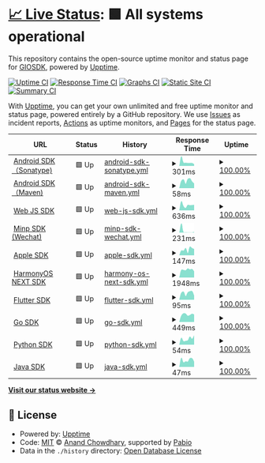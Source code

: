 # [📈 Live Status](https://GIOSDK.github.io/growingio-sdk-upptime): <!--live status--> **🟩 All systems operational**

This repository contains the open-source uptime monitor and status page for [GIOSDK](https://GIOSDK.github.io/growingio-sdk-upptime), powered by [Upptime](https://github.com/upptime/upptime).

[![Uptime CI](https://github.com/GIOSDK/growingio-sdk-upptime/workflows/Uptime%20CI/badge.svg)](https://github.com/GIOSDK/growingio-sdk-upptime/actions?query=workflow%3A%22Uptime+CI%22)
[![Response Time CI](https://github.com/GIOSDK/growingio-sdk-upptime/workflows/Response%20Time%20CI/badge.svg)](https://github.com/GIOSDK/growingio-sdk-upptime/actions?query=workflow%3A%22Response+Time+CI%22)
[![Graphs CI](https://github.com/GIOSDK/growingio-sdk-upptime/workflows/Graphs%20CI/badge.svg)](https://github.com/GIOSDK/growingio-sdk-upptime/actions?query=workflow%3A%22Graphs+CI%22)
[![Static Site CI](https://github.com/GIOSDK/growingio-sdk-upptime/workflows/Static%20Site%20CI/badge.svg)](https://github.com/GIOSDK/growingio-sdk-upptime/actions?query=workflow%3A%22Static+Site+CI%22)
[![Summary CI](https://github.com/GIOSDK/growingio-sdk-upptime/workflows/Summary%20CI/badge.svg)](https://github.com/GIOSDK/growingio-sdk-upptime/actions?query=workflow%3A%22Summary+CI%22)

With [Upptime](https://upptime.js.org), you can get your own unlimited and free uptime monitor and status page, powered entirely by a GitHub repository. We use [Issues](https://github.com/GIOSDK/growingio-sdk-upptime/issues) as incident reports, [Actions](https://github.com/GIOSDK/growingio-sdk-upptime/actions) as uptime monitors, and [Pages](https://GIOSDK.github.io/growingio-sdk-upptime) for the status page.

<!--start: status pages-->
<!-- This summary is generated by Upptime (https://github.com/upptime/upptime) -->
<!-- Do not edit this manually, your changes will be overwritten -->
<!-- prettier-ignore -->
| URL | Status | History | Response Time | Uptime |
| --- | ------ | ------- | ------------- | ------ |
| <img alt="" src="https://icons.duckduckgo.com/ip3/s01.oss.sonatype.org.ico" height="13"> [Android SDK（Sonatype)](https://s01.oss.sonatype.org/content/repositories/releases/com/growingio/) | 🟩 Up | [android-sdk-sonatype.yml](https://github.com/GIOSDK/growingio-sdk-upptime/commits/HEAD/history/android-sdk-sonatype.yml) | <details><summary><img alt="Response time graph" src="./graphs/android-sdk-sonatype/response-time-week.png" height="20"> 301ms</summary><br><a href="https://GIOSDK.github.io/growingio-sdk-upptime/history/android-sdk-sonatype"><img alt="Response time 230" src="https://img.shields.io/endpoint?url=https%3A%2F%2Fraw.githubusercontent.com%2FGIOSDK%2Fgrowingio-sdk-upptime%2FHEAD%2Fapi%2Fandroid-sdk-sonatype%2Fresponse-time.json"></a><br><a href="https://GIOSDK.github.io/growingio-sdk-upptime/history/android-sdk-sonatype"><img alt="24-hour response time 135" src="https://img.shields.io/endpoint?url=https%3A%2F%2Fraw.githubusercontent.com%2FGIOSDK%2Fgrowingio-sdk-upptime%2FHEAD%2Fapi%2Fandroid-sdk-sonatype%2Fresponse-time-day.json"></a><br><a href="https://GIOSDK.github.io/growingio-sdk-upptime/history/android-sdk-sonatype"><img alt="7-day response time 301" src="https://img.shields.io/endpoint?url=https%3A%2F%2Fraw.githubusercontent.com%2FGIOSDK%2Fgrowingio-sdk-upptime%2FHEAD%2Fapi%2Fandroid-sdk-sonatype%2Fresponse-time-week.json"></a><br><a href="https://GIOSDK.github.io/growingio-sdk-upptime/history/android-sdk-sonatype"><img alt="30-day response time 208" src="https://img.shields.io/endpoint?url=https%3A%2F%2Fraw.githubusercontent.com%2FGIOSDK%2Fgrowingio-sdk-upptime%2FHEAD%2Fapi%2Fandroid-sdk-sonatype%2Fresponse-time-month.json"></a><br><a href="https://GIOSDK.github.io/growingio-sdk-upptime/history/android-sdk-sonatype"><img alt="1-year response time 230" src="https://img.shields.io/endpoint?url=https%3A%2F%2Fraw.githubusercontent.com%2FGIOSDK%2Fgrowingio-sdk-upptime%2FHEAD%2Fapi%2Fandroid-sdk-sonatype%2Fresponse-time-year.json"></a></details> | <details><summary><a href="https://GIOSDK.github.io/growingio-sdk-upptime/history/android-sdk-sonatype">100.00%</a></summary><a href="https://GIOSDK.github.io/growingio-sdk-upptime/history/android-sdk-sonatype"><img alt="All-time uptime 100.00%" src="https://img.shields.io/endpoint?url=https%3A%2F%2Fraw.githubusercontent.com%2FGIOSDK%2Fgrowingio-sdk-upptime%2FHEAD%2Fapi%2Fandroid-sdk-sonatype%2Fuptime.json"></a><br><a href="https://GIOSDK.github.io/growingio-sdk-upptime/history/android-sdk-sonatype"><img alt="24-hour uptime 100.00%" src="https://img.shields.io/endpoint?url=https%3A%2F%2Fraw.githubusercontent.com%2FGIOSDK%2Fgrowingio-sdk-upptime%2FHEAD%2Fapi%2Fandroid-sdk-sonatype%2Fuptime-day.json"></a><br><a href="https://GIOSDK.github.io/growingio-sdk-upptime/history/android-sdk-sonatype"><img alt="7-day uptime 100.00%" src="https://img.shields.io/endpoint?url=https%3A%2F%2Fraw.githubusercontent.com%2FGIOSDK%2Fgrowingio-sdk-upptime%2FHEAD%2Fapi%2Fandroid-sdk-sonatype%2Fuptime-week.json"></a><br><a href="https://GIOSDK.github.io/growingio-sdk-upptime/history/android-sdk-sonatype"><img alt="30-day uptime 100.00%" src="https://img.shields.io/endpoint?url=https%3A%2F%2Fraw.githubusercontent.com%2FGIOSDK%2Fgrowingio-sdk-upptime%2FHEAD%2Fapi%2Fandroid-sdk-sonatype%2Fuptime-month.json"></a><br><a href="https://GIOSDK.github.io/growingio-sdk-upptime/history/android-sdk-sonatype"><img alt="1-year uptime 100.00%" src="https://img.shields.io/endpoint?url=https%3A%2F%2Fraw.githubusercontent.com%2FGIOSDK%2Fgrowingio-sdk-upptime%2FHEAD%2Fapi%2Fandroid-sdk-sonatype%2Fuptime-year.json"></a></details>
| <img alt="" src="https://icons.duckduckgo.com/ip3/repo.maven.apache.org.ico" height="13"> [Android SDK（Maven)](https://repo.maven.apache.org/maven2/com/growingio/) | 🟩 Up | [android-sdk-maven.yml](https://github.com/GIOSDK/growingio-sdk-upptime/commits/HEAD/history/android-sdk-maven.yml) | <details><summary><img alt="Response time graph" src="./graphs/android-sdk-maven/response-time-week.png" height="20"> 58ms</summary><br><a href="https://GIOSDK.github.io/growingio-sdk-upptime/history/android-sdk-maven"><img alt="Response time 60" src="https://img.shields.io/endpoint?url=https%3A%2F%2Fraw.githubusercontent.com%2FGIOSDK%2Fgrowingio-sdk-upptime%2FHEAD%2Fapi%2Fandroid-sdk-maven%2Fresponse-time.json"></a><br><a href="https://GIOSDK.github.io/growingio-sdk-upptime/history/android-sdk-maven"><img alt="24-hour response time 37" src="https://img.shields.io/endpoint?url=https%3A%2F%2Fraw.githubusercontent.com%2FGIOSDK%2Fgrowingio-sdk-upptime%2FHEAD%2Fapi%2Fandroid-sdk-maven%2Fresponse-time-day.json"></a><br><a href="https://GIOSDK.github.io/growingio-sdk-upptime/history/android-sdk-maven"><img alt="7-day response time 58" src="https://img.shields.io/endpoint?url=https%3A%2F%2Fraw.githubusercontent.com%2FGIOSDK%2Fgrowingio-sdk-upptime%2FHEAD%2Fapi%2Fandroid-sdk-maven%2Fresponse-time-week.json"></a><br><a href="https://GIOSDK.github.io/growingio-sdk-upptime/history/android-sdk-maven"><img alt="30-day response time 68" src="https://img.shields.io/endpoint?url=https%3A%2F%2Fraw.githubusercontent.com%2FGIOSDK%2Fgrowingio-sdk-upptime%2FHEAD%2Fapi%2Fandroid-sdk-maven%2Fresponse-time-month.json"></a><br><a href="https://GIOSDK.github.io/growingio-sdk-upptime/history/android-sdk-maven"><img alt="1-year response time 60" src="https://img.shields.io/endpoint?url=https%3A%2F%2Fraw.githubusercontent.com%2FGIOSDK%2Fgrowingio-sdk-upptime%2FHEAD%2Fapi%2Fandroid-sdk-maven%2Fresponse-time-year.json"></a></details> | <details><summary><a href="https://GIOSDK.github.io/growingio-sdk-upptime/history/android-sdk-maven">100.00%</a></summary><a href="https://GIOSDK.github.io/growingio-sdk-upptime/history/android-sdk-maven"><img alt="All-time uptime 100.00%" src="https://img.shields.io/endpoint?url=https%3A%2F%2Fraw.githubusercontent.com%2FGIOSDK%2Fgrowingio-sdk-upptime%2FHEAD%2Fapi%2Fandroid-sdk-maven%2Fuptime.json"></a><br><a href="https://GIOSDK.github.io/growingio-sdk-upptime/history/android-sdk-maven"><img alt="24-hour uptime 100.00%" src="https://img.shields.io/endpoint?url=https%3A%2F%2Fraw.githubusercontent.com%2FGIOSDK%2Fgrowingio-sdk-upptime%2FHEAD%2Fapi%2Fandroid-sdk-maven%2Fuptime-day.json"></a><br><a href="https://GIOSDK.github.io/growingio-sdk-upptime/history/android-sdk-maven"><img alt="7-day uptime 100.00%" src="https://img.shields.io/endpoint?url=https%3A%2F%2Fraw.githubusercontent.com%2FGIOSDK%2Fgrowingio-sdk-upptime%2FHEAD%2Fapi%2Fandroid-sdk-maven%2Fuptime-week.json"></a><br><a href="https://GIOSDK.github.io/growingio-sdk-upptime/history/android-sdk-maven"><img alt="30-day uptime 100.00%" src="https://img.shields.io/endpoint?url=https%3A%2F%2Fraw.githubusercontent.com%2FGIOSDK%2Fgrowingio-sdk-upptime%2FHEAD%2Fapi%2Fandroid-sdk-maven%2Fuptime-month.json"></a><br><a href="https://GIOSDK.github.io/growingio-sdk-upptime/history/android-sdk-maven"><img alt="1-year uptime 100.00%" src="https://img.shields.io/endpoint?url=https%3A%2F%2Fraw.githubusercontent.com%2FGIOSDK%2Fgrowingio-sdk-upptime%2FHEAD%2Fapi%2Fandroid-sdk-maven%2Fuptime-year.json"></a></details>
| <img alt="" src="https://icons.duckduckgo.com/ip3/assets.giocdn.com.ico" height="13"> [Web JS SDK](https://assets.giocdn.com/sdk/webjs/gdp-full.js) | 🟩 Up | [web-js-sdk.yml](https://github.com/GIOSDK/growingio-sdk-upptime/commits/HEAD/history/web-js-sdk.yml) | <details><summary><img alt="Response time graph" src="./graphs/web-js-sdk/response-time-week.png" height="20"> 636ms</summary><br><a href="https://GIOSDK.github.io/growingio-sdk-upptime/history/web-js-sdk"><img alt="Response time 515" src="https://img.shields.io/endpoint?url=https%3A%2F%2Fraw.githubusercontent.com%2FGIOSDK%2Fgrowingio-sdk-upptime%2FHEAD%2Fapi%2Fweb-js-sdk%2Fresponse-time.json"></a><br><a href="https://GIOSDK.github.io/growingio-sdk-upptime/history/web-js-sdk"><img alt="24-hour response time 666" src="https://img.shields.io/endpoint?url=https%3A%2F%2Fraw.githubusercontent.com%2FGIOSDK%2Fgrowingio-sdk-upptime%2FHEAD%2Fapi%2Fweb-js-sdk%2Fresponse-time-day.json"></a><br><a href="https://GIOSDK.github.io/growingio-sdk-upptime/history/web-js-sdk"><img alt="7-day response time 636" src="https://img.shields.io/endpoint?url=https%3A%2F%2Fraw.githubusercontent.com%2FGIOSDK%2Fgrowingio-sdk-upptime%2FHEAD%2Fapi%2Fweb-js-sdk%2Fresponse-time-week.json"></a><br><a href="https://GIOSDK.github.io/growingio-sdk-upptime/history/web-js-sdk"><img alt="30-day response time 548" src="https://img.shields.io/endpoint?url=https%3A%2F%2Fraw.githubusercontent.com%2FGIOSDK%2Fgrowingio-sdk-upptime%2FHEAD%2Fapi%2Fweb-js-sdk%2Fresponse-time-month.json"></a><br><a href="https://GIOSDK.github.io/growingio-sdk-upptime/history/web-js-sdk"><img alt="1-year response time 515" src="https://img.shields.io/endpoint?url=https%3A%2F%2Fraw.githubusercontent.com%2FGIOSDK%2Fgrowingio-sdk-upptime%2FHEAD%2Fapi%2Fweb-js-sdk%2Fresponse-time-year.json"></a></details> | <details><summary><a href="https://GIOSDK.github.io/growingio-sdk-upptime/history/web-js-sdk">100.00%</a></summary><a href="https://GIOSDK.github.io/growingio-sdk-upptime/history/web-js-sdk"><img alt="All-time uptime 100.00%" src="https://img.shields.io/endpoint?url=https%3A%2F%2Fraw.githubusercontent.com%2FGIOSDK%2Fgrowingio-sdk-upptime%2FHEAD%2Fapi%2Fweb-js-sdk%2Fuptime.json"></a><br><a href="https://GIOSDK.github.io/growingio-sdk-upptime/history/web-js-sdk"><img alt="24-hour uptime 100.00%" src="https://img.shields.io/endpoint?url=https%3A%2F%2Fraw.githubusercontent.com%2FGIOSDK%2Fgrowingio-sdk-upptime%2FHEAD%2Fapi%2Fweb-js-sdk%2Fuptime-day.json"></a><br><a href="https://GIOSDK.github.io/growingio-sdk-upptime/history/web-js-sdk"><img alt="7-day uptime 100.00%" src="https://img.shields.io/endpoint?url=https%3A%2F%2Fraw.githubusercontent.com%2FGIOSDK%2Fgrowingio-sdk-upptime%2FHEAD%2Fapi%2Fweb-js-sdk%2Fuptime-week.json"></a><br><a href="https://GIOSDK.github.io/growingio-sdk-upptime/history/web-js-sdk"><img alt="30-day uptime 100.00%" src="https://img.shields.io/endpoint?url=https%3A%2F%2Fraw.githubusercontent.com%2FGIOSDK%2Fgrowingio-sdk-upptime%2FHEAD%2Fapi%2Fweb-js-sdk%2Fuptime-month.json"></a><br><a href="https://GIOSDK.github.io/growingio-sdk-upptime/history/web-js-sdk"><img alt="1-year uptime 100.00%" src="https://img.shields.io/endpoint?url=https%3A%2F%2Fraw.githubusercontent.com%2FGIOSDK%2Fgrowingio-sdk-upptime%2FHEAD%2Fapi%2Fweb-js-sdk%2Fuptime-year.json"></a></details>
| <img alt="" src="https://icons.duckduckgo.com/ip3/assets.giocdn.com.ico" height="13"> [Minp SDK (Wechat)](https://assets.giocdn.com/sdk/minip/4.3.0/gio-wechat.js) | 🟩 Up | [minp-sdk-wechat.yml](https://github.com/GIOSDK/growingio-sdk-upptime/commits/HEAD/history/minp-sdk-wechat.yml) | <details><summary><img alt="Response time graph" src="./graphs/minp-sdk-wechat/response-time-week.png" height="20"> 231ms</summary><br><a href="https://GIOSDK.github.io/growingio-sdk-upptime/history/minp-sdk-wechat"><img alt="Response time 217" src="https://img.shields.io/endpoint?url=https%3A%2F%2Fraw.githubusercontent.com%2FGIOSDK%2Fgrowingio-sdk-upptime%2FHEAD%2Fapi%2Fminp-sdk-wechat%2Fresponse-time.json"></a><br><a href="https://GIOSDK.github.io/growingio-sdk-upptime/history/minp-sdk-wechat"><img alt="24-hour response time 91" src="https://img.shields.io/endpoint?url=https%3A%2F%2Fraw.githubusercontent.com%2FGIOSDK%2Fgrowingio-sdk-upptime%2FHEAD%2Fapi%2Fminp-sdk-wechat%2Fresponse-time-day.json"></a><br><a href="https://GIOSDK.github.io/growingio-sdk-upptime/history/minp-sdk-wechat"><img alt="7-day response time 231" src="https://img.shields.io/endpoint?url=https%3A%2F%2Fraw.githubusercontent.com%2FGIOSDK%2Fgrowingio-sdk-upptime%2FHEAD%2Fapi%2Fminp-sdk-wechat%2Fresponse-time-week.json"></a><br><a href="https://GIOSDK.github.io/growingio-sdk-upptime/history/minp-sdk-wechat"><img alt="30-day response time 241" src="https://img.shields.io/endpoint?url=https%3A%2F%2Fraw.githubusercontent.com%2FGIOSDK%2Fgrowingio-sdk-upptime%2FHEAD%2Fapi%2Fminp-sdk-wechat%2Fresponse-time-month.json"></a><br><a href="https://GIOSDK.github.io/growingio-sdk-upptime/history/minp-sdk-wechat"><img alt="1-year response time 217" src="https://img.shields.io/endpoint?url=https%3A%2F%2Fraw.githubusercontent.com%2FGIOSDK%2Fgrowingio-sdk-upptime%2FHEAD%2Fapi%2Fminp-sdk-wechat%2Fresponse-time-year.json"></a></details> | <details><summary><a href="https://GIOSDK.github.io/growingio-sdk-upptime/history/minp-sdk-wechat">100.00%</a></summary><a href="https://GIOSDK.github.io/growingio-sdk-upptime/history/minp-sdk-wechat"><img alt="All-time uptime 100.00%" src="https://img.shields.io/endpoint?url=https%3A%2F%2Fraw.githubusercontent.com%2FGIOSDK%2Fgrowingio-sdk-upptime%2FHEAD%2Fapi%2Fminp-sdk-wechat%2Fuptime.json"></a><br><a href="https://GIOSDK.github.io/growingio-sdk-upptime/history/minp-sdk-wechat"><img alt="24-hour uptime 100.00%" src="https://img.shields.io/endpoint?url=https%3A%2F%2Fraw.githubusercontent.com%2FGIOSDK%2Fgrowingio-sdk-upptime%2FHEAD%2Fapi%2Fminp-sdk-wechat%2Fuptime-day.json"></a><br><a href="https://GIOSDK.github.io/growingio-sdk-upptime/history/minp-sdk-wechat"><img alt="7-day uptime 100.00%" src="https://img.shields.io/endpoint?url=https%3A%2F%2Fraw.githubusercontent.com%2FGIOSDK%2Fgrowingio-sdk-upptime%2FHEAD%2Fapi%2Fminp-sdk-wechat%2Fuptime-week.json"></a><br><a href="https://GIOSDK.github.io/growingio-sdk-upptime/history/minp-sdk-wechat"><img alt="30-day uptime 100.00%" src="https://img.shields.io/endpoint?url=https%3A%2F%2Fraw.githubusercontent.com%2FGIOSDK%2Fgrowingio-sdk-upptime%2FHEAD%2Fapi%2Fminp-sdk-wechat%2Fuptime-month.json"></a><br><a href="https://GIOSDK.github.io/growingio-sdk-upptime/history/minp-sdk-wechat"><img alt="1-year uptime 100.00%" src="https://img.shields.io/endpoint?url=https%3A%2F%2Fraw.githubusercontent.com%2FGIOSDK%2Fgrowingio-sdk-upptime%2FHEAD%2Fapi%2Fminp-sdk-wechat%2Fuptime-year.json"></a></details>
| <img alt="" src="https://icons.duckduckgo.com/ip3/cdn.jsdelivr.net.ico" height="13"> [Apple SDK](https://cdn.jsdelivr.net/cocoa/Specs/6/9/7/GrowingAnalytics/4.4.0/GrowingAnalytics.podspec.json) | 🟩 Up | [apple-sdk.yml](https://github.com/GIOSDK/growingio-sdk-upptime/commits/HEAD/history/apple-sdk.yml) | <details><summary><img alt="Response time graph" src="./graphs/apple-sdk/response-time-week.png" height="20"> 147ms</summary><br><a href="https://GIOSDK.github.io/growingio-sdk-upptime/history/apple-sdk"><img alt="Response time 204" src="https://img.shields.io/endpoint?url=https%3A%2F%2Fraw.githubusercontent.com%2FGIOSDK%2Fgrowingio-sdk-upptime%2FHEAD%2Fapi%2Fapple-sdk%2Fresponse-time.json"></a><br><a href="https://GIOSDK.github.io/growingio-sdk-upptime/history/apple-sdk"><img alt="24-hour response time 156" src="https://img.shields.io/endpoint?url=https%3A%2F%2Fraw.githubusercontent.com%2FGIOSDK%2Fgrowingio-sdk-upptime%2FHEAD%2Fapi%2Fapple-sdk%2Fresponse-time-day.json"></a><br><a href="https://GIOSDK.github.io/growingio-sdk-upptime/history/apple-sdk"><img alt="7-day response time 147" src="https://img.shields.io/endpoint?url=https%3A%2F%2Fraw.githubusercontent.com%2FGIOSDK%2Fgrowingio-sdk-upptime%2FHEAD%2Fapi%2Fapple-sdk%2Fresponse-time-week.json"></a><br><a href="https://GIOSDK.github.io/growingio-sdk-upptime/history/apple-sdk"><img alt="30-day response time 170" src="https://img.shields.io/endpoint?url=https%3A%2F%2Fraw.githubusercontent.com%2FGIOSDK%2Fgrowingio-sdk-upptime%2FHEAD%2Fapi%2Fapple-sdk%2Fresponse-time-month.json"></a><br><a href="https://GIOSDK.github.io/growingio-sdk-upptime/history/apple-sdk"><img alt="1-year response time 204" src="https://img.shields.io/endpoint?url=https%3A%2F%2Fraw.githubusercontent.com%2FGIOSDK%2Fgrowingio-sdk-upptime%2FHEAD%2Fapi%2Fapple-sdk%2Fresponse-time-year.json"></a></details> | <details><summary><a href="https://GIOSDK.github.io/growingio-sdk-upptime/history/apple-sdk">100.00%</a></summary><a href="https://GIOSDK.github.io/growingio-sdk-upptime/history/apple-sdk"><img alt="All-time uptime 100.00%" src="https://img.shields.io/endpoint?url=https%3A%2F%2Fraw.githubusercontent.com%2FGIOSDK%2Fgrowingio-sdk-upptime%2FHEAD%2Fapi%2Fapple-sdk%2Fuptime.json"></a><br><a href="https://GIOSDK.github.io/growingio-sdk-upptime/history/apple-sdk"><img alt="24-hour uptime 100.00%" src="https://img.shields.io/endpoint?url=https%3A%2F%2Fraw.githubusercontent.com%2FGIOSDK%2Fgrowingio-sdk-upptime%2FHEAD%2Fapi%2Fapple-sdk%2Fuptime-day.json"></a><br><a href="https://GIOSDK.github.io/growingio-sdk-upptime/history/apple-sdk"><img alt="7-day uptime 100.00%" src="https://img.shields.io/endpoint?url=https%3A%2F%2Fraw.githubusercontent.com%2FGIOSDK%2Fgrowingio-sdk-upptime%2FHEAD%2Fapi%2Fapple-sdk%2Fuptime-week.json"></a><br><a href="https://GIOSDK.github.io/growingio-sdk-upptime/history/apple-sdk"><img alt="30-day uptime 100.00%" src="https://img.shields.io/endpoint?url=https%3A%2F%2Fraw.githubusercontent.com%2FGIOSDK%2Fgrowingio-sdk-upptime%2FHEAD%2Fapi%2Fapple-sdk%2Fuptime-month.json"></a><br><a href="https://GIOSDK.github.io/growingio-sdk-upptime/history/apple-sdk"><img alt="1-year uptime 100.00%" src="https://img.shields.io/endpoint?url=https%3A%2F%2Fraw.githubusercontent.com%2FGIOSDK%2Fgrowingio-sdk-upptime%2FHEAD%2Fapi%2Fapple-sdk%2Fuptime-year.json"></a></details>
| <img alt="" src="https://icons.duckduckgo.com/ip3/repo.harmonyos.com.ico" height="13"> [HarmonyOS NEXT SDK](https://repo.harmonyos.com/ohpm/@growingio/analytics/-/analytics-2.1.0.har) | 🟩 Up | [harmony-os-next-sdk.yml](https://github.com/GIOSDK/growingio-sdk-upptime/commits/HEAD/history/harmony-os-next-sdk.yml) | <details><summary><img alt="Response time graph" src="./graphs/harmony-os-next-sdk/response-time-week.png" height="20"> 1948ms</summary><br><a href="https://GIOSDK.github.io/growingio-sdk-upptime/history/harmony-os-next-sdk"><img alt="Response time 2148" src="https://img.shields.io/endpoint?url=https%3A%2F%2Fraw.githubusercontent.com%2FGIOSDK%2Fgrowingio-sdk-upptime%2FHEAD%2Fapi%2Fharmony-os-next-sdk%2Fresponse-time.json"></a><br><a href="https://GIOSDK.github.io/growingio-sdk-upptime/history/harmony-os-next-sdk"><img alt="24-hour response time 1538" src="https://img.shields.io/endpoint?url=https%3A%2F%2Fraw.githubusercontent.com%2FGIOSDK%2Fgrowingio-sdk-upptime%2FHEAD%2Fapi%2Fharmony-os-next-sdk%2Fresponse-time-day.json"></a><br><a href="https://GIOSDK.github.io/growingio-sdk-upptime/history/harmony-os-next-sdk"><img alt="7-day response time 1948" src="https://img.shields.io/endpoint?url=https%3A%2F%2Fraw.githubusercontent.com%2FGIOSDK%2Fgrowingio-sdk-upptime%2FHEAD%2Fapi%2Fharmony-os-next-sdk%2Fresponse-time-week.json"></a><br><a href="https://GIOSDK.github.io/growingio-sdk-upptime/history/harmony-os-next-sdk"><img alt="30-day response time 2184" src="https://img.shields.io/endpoint?url=https%3A%2F%2Fraw.githubusercontent.com%2FGIOSDK%2Fgrowingio-sdk-upptime%2FHEAD%2Fapi%2Fharmony-os-next-sdk%2Fresponse-time-month.json"></a><br><a href="https://GIOSDK.github.io/growingio-sdk-upptime/history/harmony-os-next-sdk"><img alt="1-year response time 2148" src="https://img.shields.io/endpoint?url=https%3A%2F%2Fraw.githubusercontent.com%2FGIOSDK%2Fgrowingio-sdk-upptime%2FHEAD%2Fapi%2Fharmony-os-next-sdk%2Fresponse-time-year.json"></a></details> | <details><summary><a href="https://GIOSDK.github.io/growingio-sdk-upptime/history/harmony-os-next-sdk">100.00%</a></summary><a href="https://GIOSDK.github.io/growingio-sdk-upptime/history/harmony-os-next-sdk"><img alt="All-time uptime 100.00%" src="https://img.shields.io/endpoint?url=https%3A%2F%2Fraw.githubusercontent.com%2FGIOSDK%2Fgrowingio-sdk-upptime%2FHEAD%2Fapi%2Fharmony-os-next-sdk%2Fuptime.json"></a><br><a href="https://GIOSDK.github.io/growingio-sdk-upptime/history/harmony-os-next-sdk"><img alt="24-hour uptime 100.00%" src="https://img.shields.io/endpoint?url=https%3A%2F%2Fraw.githubusercontent.com%2FGIOSDK%2Fgrowingio-sdk-upptime%2FHEAD%2Fapi%2Fharmony-os-next-sdk%2Fuptime-day.json"></a><br><a href="https://GIOSDK.github.io/growingio-sdk-upptime/history/harmony-os-next-sdk"><img alt="7-day uptime 100.00%" src="https://img.shields.io/endpoint?url=https%3A%2F%2Fraw.githubusercontent.com%2FGIOSDK%2Fgrowingio-sdk-upptime%2FHEAD%2Fapi%2Fharmony-os-next-sdk%2Fuptime-week.json"></a><br><a href="https://GIOSDK.github.io/growingio-sdk-upptime/history/harmony-os-next-sdk"><img alt="30-day uptime 100.00%" src="https://img.shields.io/endpoint?url=https%3A%2F%2Fraw.githubusercontent.com%2FGIOSDK%2Fgrowingio-sdk-upptime%2FHEAD%2Fapi%2Fharmony-os-next-sdk%2Fuptime-month.json"></a><br><a href="https://GIOSDK.github.io/growingio-sdk-upptime/history/harmony-os-next-sdk"><img alt="1-year uptime 100.00%" src="https://img.shields.io/endpoint?url=https%3A%2F%2Fraw.githubusercontent.com%2FGIOSDK%2Fgrowingio-sdk-upptime%2FHEAD%2Fapi%2Fharmony-os-next-sdk%2Fuptime-year.json"></a></details>
| <img alt="" src="https://icons.duckduckgo.com/ip3/pub.dev.ico" height="13"> [Flutter SDK](https://pub.dev/api/archives/growingio_flutter_plugin-4.2.0.tar.gz) | 🟩 Up | [flutter-sdk.yml](https://github.com/GIOSDK/growingio-sdk-upptime/commits/HEAD/history/flutter-sdk.yml) | <details><summary><img alt="Response time graph" src="./graphs/flutter-sdk/response-time-week.png" height="20"> 95ms</summary><br><a href="https://GIOSDK.github.io/growingio-sdk-upptime/history/flutter-sdk"><img alt="Response time 135" src="https://img.shields.io/endpoint?url=https%3A%2F%2Fraw.githubusercontent.com%2FGIOSDK%2Fgrowingio-sdk-upptime%2FHEAD%2Fapi%2Fflutter-sdk%2Fresponse-time.json"></a><br><a href="https://GIOSDK.github.io/growingio-sdk-upptime/history/flutter-sdk"><img alt="24-hour response time 57" src="https://img.shields.io/endpoint?url=https%3A%2F%2Fraw.githubusercontent.com%2FGIOSDK%2Fgrowingio-sdk-upptime%2FHEAD%2Fapi%2Fflutter-sdk%2Fresponse-time-day.json"></a><br><a href="https://GIOSDK.github.io/growingio-sdk-upptime/history/flutter-sdk"><img alt="7-day response time 95" src="https://img.shields.io/endpoint?url=https%3A%2F%2Fraw.githubusercontent.com%2FGIOSDK%2Fgrowingio-sdk-upptime%2FHEAD%2Fapi%2Fflutter-sdk%2Fresponse-time-week.json"></a><br><a href="https://GIOSDK.github.io/growingio-sdk-upptime/history/flutter-sdk"><img alt="30-day response time 128" src="https://img.shields.io/endpoint?url=https%3A%2F%2Fraw.githubusercontent.com%2FGIOSDK%2Fgrowingio-sdk-upptime%2FHEAD%2Fapi%2Fflutter-sdk%2Fresponse-time-month.json"></a><br><a href="https://GIOSDK.github.io/growingio-sdk-upptime/history/flutter-sdk"><img alt="1-year response time 135" src="https://img.shields.io/endpoint?url=https%3A%2F%2Fraw.githubusercontent.com%2FGIOSDK%2Fgrowingio-sdk-upptime%2FHEAD%2Fapi%2Fflutter-sdk%2Fresponse-time-year.json"></a></details> | <details><summary><a href="https://GIOSDK.github.io/growingio-sdk-upptime/history/flutter-sdk">100.00%</a></summary><a href="https://GIOSDK.github.io/growingio-sdk-upptime/history/flutter-sdk"><img alt="All-time uptime 100.00%" src="https://img.shields.io/endpoint?url=https%3A%2F%2Fraw.githubusercontent.com%2FGIOSDK%2Fgrowingio-sdk-upptime%2FHEAD%2Fapi%2Fflutter-sdk%2Fuptime.json"></a><br><a href="https://GIOSDK.github.io/growingio-sdk-upptime/history/flutter-sdk"><img alt="24-hour uptime 100.00%" src="https://img.shields.io/endpoint?url=https%3A%2F%2Fraw.githubusercontent.com%2FGIOSDK%2Fgrowingio-sdk-upptime%2FHEAD%2Fapi%2Fflutter-sdk%2Fuptime-day.json"></a><br><a href="https://GIOSDK.github.io/growingio-sdk-upptime/history/flutter-sdk"><img alt="7-day uptime 100.00%" src="https://img.shields.io/endpoint?url=https%3A%2F%2Fraw.githubusercontent.com%2FGIOSDK%2Fgrowingio-sdk-upptime%2FHEAD%2Fapi%2Fflutter-sdk%2Fuptime-week.json"></a><br><a href="https://GIOSDK.github.io/growingio-sdk-upptime/history/flutter-sdk"><img alt="30-day uptime 100.00%" src="https://img.shields.io/endpoint?url=https%3A%2F%2Fraw.githubusercontent.com%2FGIOSDK%2Fgrowingio-sdk-upptime%2FHEAD%2Fapi%2Fflutter-sdk%2Fuptime-month.json"></a><br><a href="https://GIOSDK.github.io/growingio-sdk-upptime/history/flutter-sdk"><img alt="1-year uptime 100.00%" src="https://img.shields.io/endpoint?url=https%3A%2F%2Fraw.githubusercontent.com%2FGIOSDK%2Fgrowingio-sdk-upptime%2FHEAD%2Fapi%2Fflutter-sdk%2Fuptime-year.json"></a></details>
| <img alt="" src="https://icons.duckduckgo.com/ip3/github.com.ico" height="13"> [Go SDK](https://github.com/growingio/growingio-sdk-go/tree/v1.0.0) | 🟩 Up | [go-sdk.yml](https://github.com/GIOSDK/growingio-sdk-upptime/commits/HEAD/history/go-sdk.yml) | <details><summary><img alt="Response time graph" src="./graphs/go-sdk/response-time-week.png" height="20"> 449ms</summary><br><a href="https://GIOSDK.github.io/growingio-sdk-upptime/history/go-sdk"><img alt="Response time 509" src="https://img.shields.io/endpoint?url=https%3A%2F%2Fraw.githubusercontent.com%2FGIOSDK%2Fgrowingio-sdk-upptime%2FHEAD%2Fapi%2Fgo-sdk%2Fresponse-time.json"></a><br><a href="https://GIOSDK.github.io/growingio-sdk-upptime/history/go-sdk"><img alt="24-hour response time 452" src="https://img.shields.io/endpoint?url=https%3A%2F%2Fraw.githubusercontent.com%2FGIOSDK%2Fgrowingio-sdk-upptime%2FHEAD%2Fapi%2Fgo-sdk%2Fresponse-time-day.json"></a><br><a href="https://GIOSDK.github.io/growingio-sdk-upptime/history/go-sdk"><img alt="7-day response time 449" src="https://img.shields.io/endpoint?url=https%3A%2F%2Fraw.githubusercontent.com%2FGIOSDK%2Fgrowingio-sdk-upptime%2FHEAD%2Fapi%2Fgo-sdk%2Fresponse-time-week.json"></a><br><a href="https://GIOSDK.github.io/growingio-sdk-upptime/history/go-sdk"><img alt="30-day response time 477" src="https://img.shields.io/endpoint?url=https%3A%2F%2Fraw.githubusercontent.com%2FGIOSDK%2Fgrowingio-sdk-upptime%2FHEAD%2Fapi%2Fgo-sdk%2Fresponse-time-month.json"></a><br><a href="https://GIOSDK.github.io/growingio-sdk-upptime/history/go-sdk"><img alt="1-year response time 509" src="https://img.shields.io/endpoint?url=https%3A%2F%2Fraw.githubusercontent.com%2FGIOSDK%2Fgrowingio-sdk-upptime%2FHEAD%2Fapi%2Fgo-sdk%2Fresponse-time-year.json"></a></details> | <details><summary><a href="https://GIOSDK.github.io/growingio-sdk-upptime/history/go-sdk">100.00%</a></summary><a href="https://GIOSDK.github.io/growingio-sdk-upptime/history/go-sdk"><img alt="All-time uptime 100.00%" src="https://img.shields.io/endpoint?url=https%3A%2F%2Fraw.githubusercontent.com%2FGIOSDK%2Fgrowingio-sdk-upptime%2FHEAD%2Fapi%2Fgo-sdk%2Fuptime.json"></a><br><a href="https://GIOSDK.github.io/growingio-sdk-upptime/history/go-sdk"><img alt="24-hour uptime 100.00%" src="https://img.shields.io/endpoint?url=https%3A%2F%2Fraw.githubusercontent.com%2FGIOSDK%2Fgrowingio-sdk-upptime%2FHEAD%2Fapi%2Fgo-sdk%2Fuptime-day.json"></a><br><a href="https://GIOSDK.github.io/growingio-sdk-upptime/history/go-sdk"><img alt="7-day uptime 100.00%" src="https://img.shields.io/endpoint?url=https%3A%2F%2Fraw.githubusercontent.com%2FGIOSDK%2Fgrowingio-sdk-upptime%2FHEAD%2Fapi%2Fgo-sdk%2Fuptime-week.json"></a><br><a href="https://GIOSDK.github.io/growingio-sdk-upptime/history/go-sdk"><img alt="30-day uptime 100.00%" src="https://img.shields.io/endpoint?url=https%3A%2F%2Fraw.githubusercontent.com%2FGIOSDK%2Fgrowingio-sdk-upptime%2FHEAD%2Fapi%2Fgo-sdk%2Fuptime-month.json"></a><br><a href="https://GIOSDK.github.io/growingio-sdk-upptime/history/go-sdk"><img alt="1-year uptime 100.00%" src="https://img.shields.io/endpoint?url=https%3A%2F%2Fraw.githubusercontent.com%2FGIOSDK%2Fgrowingio-sdk-upptime%2FHEAD%2Fapi%2Fgo-sdk%2Fuptime-year.json"></a></details>
| <img alt="" src="https://icons.duckduckgo.com/ip3/files.pythonhosted.org.ico" height="13"> [Python SDK](https://files.pythonhosted.org/packages/44/68/db719d017a50520c3fdef7958afef5ec67c980117d6b7df713c3ad440cd4/growingio_tracker-1.0.5.tar.gz) | 🟩 Up | [python-sdk.yml](https://github.com/GIOSDK/growingio-sdk-upptime/commits/HEAD/history/python-sdk.yml) | <details><summary><img alt="Response time graph" src="./graphs/python-sdk/response-time-week.png" height="20"> 54ms</summary><br><a href="https://GIOSDK.github.io/growingio-sdk-upptime/history/python-sdk"><img alt="Response time 53" src="https://img.shields.io/endpoint?url=https%3A%2F%2Fraw.githubusercontent.com%2FGIOSDK%2Fgrowingio-sdk-upptime%2FHEAD%2Fapi%2Fpython-sdk%2Fresponse-time.json"></a><br><a href="https://GIOSDK.github.io/growingio-sdk-upptime/history/python-sdk"><img alt="24-hour response time 84" src="https://img.shields.io/endpoint?url=https%3A%2F%2Fraw.githubusercontent.com%2FGIOSDK%2Fgrowingio-sdk-upptime%2FHEAD%2Fapi%2Fpython-sdk%2Fresponse-time-day.json"></a><br><a href="https://GIOSDK.github.io/growingio-sdk-upptime/history/python-sdk"><img alt="7-day response time 54" src="https://img.shields.io/endpoint?url=https%3A%2F%2Fraw.githubusercontent.com%2FGIOSDK%2Fgrowingio-sdk-upptime%2FHEAD%2Fapi%2Fpython-sdk%2Fresponse-time-week.json"></a><br><a href="https://GIOSDK.github.io/growingio-sdk-upptime/history/python-sdk"><img alt="30-day response time 58" src="https://img.shields.io/endpoint?url=https%3A%2F%2Fraw.githubusercontent.com%2FGIOSDK%2Fgrowingio-sdk-upptime%2FHEAD%2Fapi%2Fpython-sdk%2Fresponse-time-month.json"></a><br><a href="https://GIOSDK.github.io/growingio-sdk-upptime/history/python-sdk"><img alt="1-year response time 53" src="https://img.shields.io/endpoint?url=https%3A%2F%2Fraw.githubusercontent.com%2FGIOSDK%2Fgrowingio-sdk-upptime%2FHEAD%2Fapi%2Fpython-sdk%2Fresponse-time-year.json"></a></details> | <details><summary><a href="https://GIOSDK.github.io/growingio-sdk-upptime/history/python-sdk">100.00%</a></summary><a href="https://GIOSDK.github.io/growingio-sdk-upptime/history/python-sdk"><img alt="All-time uptime 100.00%" src="https://img.shields.io/endpoint?url=https%3A%2F%2Fraw.githubusercontent.com%2FGIOSDK%2Fgrowingio-sdk-upptime%2FHEAD%2Fapi%2Fpython-sdk%2Fuptime.json"></a><br><a href="https://GIOSDK.github.io/growingio-sdk-upptime/history/python-sdk"><img alt="24-hour uptime 100.00%" src="https://img.shields.io/endpoint?url=https%3A%2F%2Fraw.githubusercontent.com%2FGIOSDK%2Fgrowingio-sdk-upptime%2FHEAD%2Fapi%2Fpython-sdk%2Fuptime-day.json"></a><br><a href="https://GIOSDK.github.io/growingio-sdk-upptime/history/python-sdk"><img alt="7-day uptime 100.00%" src="https://img.shields.io/endpoint?url=https%3A%2F%2Fraw.githubusercontent.com%2FGIOSDK%2Fgrowingio-sdk-upptime%2FHEAD%2Fapi%2Fpython-sdk%2Fuptime-week.json"></a><br><a href="https://GIOSDK.github.io/growingio-sdk-upptime/history/python-sdk"><img alt="30-day uptime 100.00%" src="https://img.shields.io/endpoint?url=https%3A%2F%2Fraw.githubusercontent.com%2FGIOSDK%2Fgrowingio-sdk-upptime%2FHEAD%2Fapi%2Fpython-sdk%2Fuptime-month.json"></a><br><a href="https://GIOSDK.github.io/growingio-sdk-upptime/history/python-sdk"><img alt="1-year uptime 100.00%" src="https://img.shields.io/endpoint?url=https%3A%2F%2Fraw.githubusercontent.com%2FGIOSDK%2Fgrowingio-sdk-upptime%2FHEAD%2Fapi%2Fpython-sdk%2Fuptime-year.json"></a></details>
| <img alt="" src="https://icons.duckduckgo.com/ip3/repo1.maven.org.ico" height="13"> [Java SDK](https://repo1.maven.org/maven2/io/growing/sdk/java/growingio-java-sdk/1.0.16-cdp/) | 🟩 Up | [java-sdk.yml](https://github.com/GIOSDK/growingio-sdk-upptime/commits/HEAD/history/java-sdk.yml) | <details><summary><img alt="Response time graph" src="./graphs/java-sdk/response-time-week.png" height="20"> 47ms</summary><br><a href="https://GIOSDK.github.io/growingio-sdk-upptime/history/java-sdk"><img alt="Response time 54" src="https://img.shields.io/endpoint?url=https%3A%2F%2Fraw.githubusercontent.com%2FGIOSDK%2Fgrowingio-sdk-upptime%2FHEAD%2Fapi%2Fjava-sdk%2Fresponse-time.json"></a><br><a href="https://GIOSDK.github.io/growingio-sdk-upptime/history/java-sdk"><img alt="24-hour response time 36" src="https://img.shields.io/endpoint?url=https%3A%2F%2Fraw.githubusercontent.com%2FGIOSDK%2Fgrowingio-sdk-upptime%2FHEAD%2Fapi%2Fjava-sdk%2Fresponse-time-day.json"></a><br><a href="https://GIOSDK.github.io/growingio-sdk-upptime/history/java-sdk"><img alt="7-day response time 47" src="https://img.shields.io/endpoint?url=https%3A%2F%2Fraw.githubusercontent.com%2FGIOSDK%2Fgrowingio-sdk-upptime%2FHEAD%2Fapi%2Fjava-sdk%2Fresponse-time-week.json"></a><br><a href="https://GIOSDK.github.io/growingio-sdk-upptime/history/java-sdk"><img alt="30-day response time 57" src="https://img.shields.io/endpoint?url=https%3A%2F%2Fraw.githubusercontent.com%2FGIOSDK%2Fgrowingio-sdk-upptime%2FHEAD%2Fapi%2Fjava-sdk%2Fresponse-time-month.json"></a><br><a href="https://GIOSDK.github.io/growingio-sdk-upptime/history/java-sdk"><img alt="1-year response time 54" src="https://img.shields.io/endpoint?url=https%3A%2F%2Fraw.githubusercontent.com%2FGIOSDK%2Fgrowingio-sdk-upptime%2FHEAD%2Fapi%2Fjava-sdk%2Fresponse-time-year.json"></a></details> | <details><summary><a href="https://GIOSDK.github.io/growingio-sdk-upptime/history/java-sdk">100.00%</a></summary><a href="https://GIOSDK.github.io/growingio-sdk-upptime/history/java-sdk"><img alt="All-time uptime 100.00%" src="https://img.shields.io/endpoint?url=https%3A%2F%2Fraw.githubusercontent.com%2FGIOSDK%2Fgrowingio-sdk-upptime%2FHEAD%2Fapi%2Fjava-sdk%2Fuptime.json"></a><br><a href="https://GIOSDK.github.io/growingio-sdk-upptime/history/java-sdk"><img alt="24-hour uptime 100.00%" src="https://img.shields.io/endpoint?url=https%3A%2F%2Fraw.githubusercontent.com%2FGIOSDK%2Fgrowingio-sdk-upptime%2FHEAD%2Fapi%2Fjava-sdk%2Fuptime-day.json"></a><br><a href="https://GIOSDK.github.io/growingio-sdk-upptime/history/java-sdk"><img alt="7-day uptime 100.00%" src="https://img.shields.io/endpoint?url=https%3A%2F%2Fraw.githubusercontent.com%2FGIOSDK%2Fgrowingio-sdk-upptime%2FHEAD%2Fapi%2Fjava-sdk%2Fuptime-week.json"></a><br><a href="https://GIOSDK.github.io/growingio-sdk-upptime/history/java-sdk"><img alt="30-day uptime 100.00%" src="https://img.shields.io/endpoint?url=https%3A%2F%2Fraw.githubusercontent.com%2FGIOSDK%2Fgrowingio-sdk-upptime%2FHEAD%2Fapi%2Fjava-sdk%2Fuptime-month.json"></a><br><a href="https://GIOSDK.github.io/growingio-sdk-upptime/history/java-sdk"><img alt="1-year uptime 100.00%" src="https://img.shields.io/endpoint?url=https%3A%2F%2Fraw.githubusercontent.com%2FGIOSDK%2Fgrowingio-sdk-upptime%2FHEAD%2Fapi%2Fjava-sdk%2Fuptime-year.json"></a></details>

<!--end: status pages-->

[**Visit our status website →**](https://GIOSDK.github.io/growingio-sdk-upptime)

## 📄 License

- Powered by: [Upptime](https://github.com/upptime/upptime)
- Code: [MIT](./LICENSE) © [Anand Chowdhary](https://anandchowdhary.com), supported by [Pabio](https://pabio.com)
- Data in the `./history` directory: [Open Database License](https://opendatacommons.org/licenses/odbl/1-0/)
